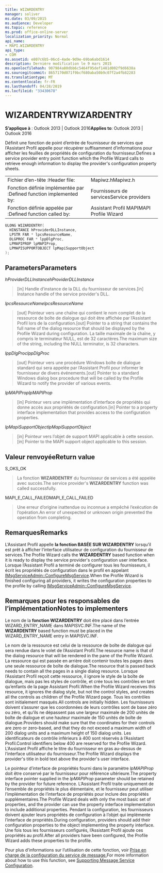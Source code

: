 ```yaml
---
title: WIZARDENTRY
manager: soliver
ms.date: 03/09/2015
ms.audience: Developer
ms.topic: reference
ms.prod: office-online-server
localization_priority: Normal
api_name:
- MAPI.WIZARDENTRY
api_type:
- COM
ms.assetid: e807c6b5-06cd-4ade-9d9e-69ba6abd1614
description: Dernière modification le 9 mars 2015
ms.openlocfilehash: 907984a80dbb6c5464f95def1481d002f9d6638a
ms.sourcegitcommit: 8657170d071f9bcf680aba50b9c07f2a4fb82283
ms.translationtype: MT
ms.contentlocale: fr-FR
ms.lasthandoff: 04/28/2019
ms.locfileid: "33430678"
---
```

# <a name="wizardentry"></a><span data-ttu-id="a2dd7-103">WIZARDENTRY</span><span class="sxs-lookup"><span data-stu-id="a2dd7-103">WIZARDENTRY</span></span>

  
  
<span data-ttu-id="a2dd7-104">**S’applique à** : Outlook 2013 | Outlook 2016</span><span class="sxs-lookup"><span data-stu-id="a2dd7-104">**Applies to**: Outlook 2013 | Outlook 2016</span></span> 
  
<span data-ttu-id="a2dd7-105">Définit une fonction de point d’entrée de fournisseur de services que l’Assistant Profil appelle pour récupérer suffisamment d’informations pour afficher les feuilles de propriétés de configuration du fournisseur.</span><span class="sxs-lookup"><span data-stu-id="a2dd7-105">Defines a service provider entry point function which the Profile Wizard calls to retrieve enough information to display the provider's configuration property sheets.</span></span> 
  
|||
|:-----|:-----|
|<span data-ttu-id="a2dd7-106">Fichier d’en-tête :</span><span class="sxs-lookup"><span data-stu-id="a2dd7-106">Header file:</span></span>  <br/> |<span data-ttu-id="a2dd7-107">Mapiwz.h</span><span class="sxs-lookup"><span data-stu-id="a2dd7-107">Mapiwz.h</span></span>  <br/> |
|<span data-ttu-id="a2dd7-108">Fonction définie implémentée par :</span><span class="sxs-lookup"><span data-stu-id="a2dd7-108">Defined function implemented by:</span></span>  <br/> |<span data-ttu-id="a2dd7-109">Fournisseurs de services</span><span class="sxs-lookup"><span data-stu-id="a2dd7-109">Service providers</span></span>  <br/> |
|<span data-ttu-id="a2dd7-110">Fonction définie appelée par :</span><span class="sxs-lookup"><span data-stu-id="a2dd7-110">Defined function called by:</span></span>  <br/> |<span data-ttu-id="a2dd7-111">Assistant Profil MAPI</span><span class="sxs-lookup"><span data-stu-id="a2dd7-111">MAPI Profile Wizard</span></span>  <br/> |
   
```cpp
ULONG WIZARDENTRY(
  HINSTANCE hProviderDLLInstance,
  LPSTR FAR * lpcsResourceName,
  DLGPROC FAR * lppDlgProc,
  LPMAPIPROP lpMAPIProp,
  LPMAPISUPPORTOBJECT lpMapiSupportObject
);
```

## <a name="parameters"></a><span data-ttu-id="a2dd7-112">Parameters</span><span class="sxs-lookup"><span data-stu-id="a2dd7-112">Parameters</span></span>

 <span data-ttu-id="a2dd7-113">_hProviderDLLInstance_</span><span class="sxs-lookup"><span data-stu-id="a2dd7-113">_hProviderDLLInstance_</span></span>
  
> <span data-ttu-id="a2dd7-114">[in] Handle d’instance de la DLL du fournisseur de services.</span><span class="sxs-lookup"><span data-stu-id="a2dd7-114">[in] Instance handle of the service provider's DLL.</span></span> 
    
 <span data-ttu-id="a2dd7-115">_lpcsResourceName_</span><span class="sxs-lookup"><span data-stu-id="a2dd7-115">_lpcsResourceName_</span></span>
  
> <span data-ttu-id="a2dd7-116">[out] Pointeur vers une chaîne qui contient le nom complet de la ressource de boîte de dialogue qui doit être affichée par l’Assistant Profil lors de la configuration.</span><span class="sxs-lookup"><span data-stu-id="a2dd7-116">[out] Pointer to a string that contains the full name of the dialog resource that should be displayed by the Profile Wizard during configuration.</span></span> <span data-ttu-id="a2dd7-117">La taille maximale de la chaîne, y compris le terminateur NULL, est de 32 caractères.</span><span class="sxs-lookup"><span data-stu-id="a2dd7-117">The maximum size of the string, including the NULL terminator, is 32 characters.</span></span> 
    
 <span data-ttu-id="a2dd7-118">_lppDlgProc_</span><span class="sxs-lookup"><span data-stu-id="a2dd7-118">_lppDlgProc_</span></span>
  
> <span data-ttu-id="a2dd7-119">[out] Pointeur vers une procédure Windows boîte de dialogue standard qui sera appelée par l’Assistant Profil pour informer le fournisseur de divers événements.</span><span class="sxs-lookup"><span data-stu-id="a2dd7-119">[out] Pointer to a standard Windows dialog box procedure that will be called by the Profile Wizard to notify the provider of various events.</span></span> 
    
 <span data-ttu-id="a2dd7-120">_lpMAPIProp_</span><span class="sxs-lookup"><span data-stu-id="a2dd7-120">_lpMAPIProp_</span></span>
  
> <span data-ttu-id="a2dd7-121">[in] Pointeur vers une implémentation d’interface de propriétés qui donne accès aux propriétés de configuration.</span><span class="sxs-lookup"><span data-stu-id="a2dd7-121">[in] Pointer to a property interface implementation that provides access to the configuration properties.</span></span> 
    
 <span data-ttu-id="a2dd7-122">_lpMapiSupportObject_</span><span class="sxs-lookup"><span data-stu-id="a2dd7-122">_lpMapiSupportObject_</span></span>
  
> <span data-ttu-id="a2dd7-123">[in] Pointeur vers l’objet de support MAPI applicable à cette session.</span><span class="sxs-lookup"><span data-stu-id="a2dd7-123">[in] Pointer to the MAPI support object applicable to this session.</span></span>
    
## <a name="return-value"></a><span data-ttu-id="a2dd7-124">Valeur renvoyée</span><span class="sxs-lookup"><span data-stu-id="a2dd7-124">Return value</span></span>

<span data-ttu-id="a2dd7-125">S_OK</span><span class="sxs-lookup"><span data-stu-id="a2dd7-125">S_OK</span></span> 
  
> <span data-ttu-id="a2dd7-126">La fonction **WIZARDENTRY** du fournisseur de services a été appelée avec succès.</span><span class="sxs-lookup"><span data-stu-id="a2dd7-126">The service provider's **WIZARDENTRY** function was called successfully.</span></span> 
    
<span data-ttu-id="a2dd7-127">MAPI_E_CALL_FAILED</span><span class="sxs-lookup"><span data-stu-id="a2dd7-127">MAPI_E_CALL_FAILED</span></span> 
  
> <span data-ttu-id="a2dd7-128">Une erreur d’origine inattendue ou inconnue a empêché l’exécution de l’opération.</span><span class="sxs-lookup"><span data-stu-id="a2dd7-128">An error of unexpected or unknown origin prevented the operation from completing.</span></span>
    
## <a name="remarks"></a><span data-ttu-id="a2dd7-129">Remarques</span><span class="sxs-lookup"><span data-stu-id="a2dd7-129">Remarks</span></span>

<span data-ttu-id="a2dd7-130">L’Assistant Profil appelle **la fonction BASÉE SUR WIZARDENTRY** lorsqu’il est prêt à afficher l’interface utilisateur de configuration du fournisseur de services.</span><span class="sxs-lookup"><span data-stu-id="a2dd7-130">The Profile Wizard calls the **WIZARDENTRY** based function when it is ready to display the service provider's configuration user interface.</span></span> <span data-ttu-id="a2dd7-131">Lorsque l’Assistant Profil a terminé de configurer tous les fournisseurs, il écrit les propriétés de configuration dans le profil en appelant [IMsgServiceAdmin::ConfigureMsgService](imsgserviceadmin-configuremsgservice.md).</span><span class="sxs-lookup"><span data-stu-id="a2dd7-131">When the Profile Wizard is finished configuring all providers, it writes the configuration properties to the profile by calling [IMsgServiceAdmin::ConfigureMsgService](imsgserviceadmin-configuremsgservice.md).</span></span> 
  
## <a name="notes-to-implementers"></a><span data-ttu-id="a2dd7-132">Remarques pour les responsables de l’implémentation</span><span class="sxs-lookup"><span data-stu-id="a2dd7-132">Notes to implementers</span></span>

<span data-ttu-id="a2dd7-133">Le nom de la **fonction WIZARDENTRY** doit être placé dans l’entrée WIZARD_ENTRY_NAME dans MAPISVC.INF.</span><span class="sxs-lookup"><span data-stu-id="a2dd7-133">The name of the **WIZARDENTRY** based function must be placed in the WIZARD_ENTRY_NAME entry in MAPISVC.INF.</span></span> 
  
<span data-ttu-id="a2dd7-134">Le nom de la ressource est celui de la ressource de boîte de dialogue qui sera rendue dans le volet de l’Assistant Profil.</span><span class="sxs-lookup"><span data-stu-id="a2dd7-134">The resource name is that of the dialog resource that will be rendered in the pane of the Profile Wizard.</span></span> <span data-ttu-id="a2dd7-135">La ressource qui est passée en arrière doit contenir toutes les pages dans une seule ressource de boîte de dialogue.</span><span class="sxs-lookup"><span data-stu-id="a2dd7-135">The resource that is passed back needs to contain all the pages in a single dialog resource.</span></span> <span data-ttu-id="a2dd7-136">Lorsque l’Assistant Profil reçoit cette ressource, il ignore le style de la boîte de dialogue, mais pas les styles de contrôle, et crée tous les contrôles en tant qu’enfants de la page Assistant Profil.</span><span class="sxs-lookup"><span data-stu-id="a2dd7-136">When the Profile Wizard receives this resource, it ignores the dialog style, but not the control styles, and creates all the controls as children of the Profile Wizard page.</span></span> <span data-ttu-id="a2dd7-137">Tous les contrôles sont initialement masqués.</span><span class="sxs-lookup"><span data-stu-id="a2dd7-137">All controls are initially hidden.</span></span> <span data-ttu-id="a2dd7-138">Les fournisseurs doivent s’assurer que les coordonnées de leurs contrôles sont de base zéro ou zéro, et qu’ils ne dépassent pas une largeur maximale de 200 unités de boîte de dialogue et une hauteur maximale de 150 unités de boîte de dialogue.</span><span class="sxs-lookup"><span data-stu-id="a2dd7-138">Providers should make sure that the coordinates for their controls are zero or zero-based, and that they do not exceed a maximum width of 200 dialog units and a maximum height of 150 dialog units.</span></span> <span data-ttu-id="a2dd7-139">Les identificateurs de contrôle inférieurs à 400 sont réservés à l’Assistant Profil.</span><span class="sxs-lookup"><span data-stu-id="a2dd7-139">Control identifiers below 400 are reserved for the Profile Wizard.</span></span> <span data-ttu-id="a2dd7-140">L’Assistant Profil affiche le titre du fournisseur en gras au-dessus de l’interface utilisateur du fournisseur.</span><span class="sxs-lookup"><span data-stu-id="a2dd7-140">The Profile Wizard displays the provider's title in bold text above the provider's user interface.</span></span> 
  
<span data-ttu-id="a2dd7-141">Le pointeur d’interface de propriétés fourni dans le paramètre  _lpMAPIProp_ doit être conservé par le fournisseur pour référence ultérieure.</span><span class="sxs-lookup"><span data-stu-id="a2dd7-141">The property interface pointer supplied in the  _lpMAPIProp_ parameter should be retained by the provider for future reference.</span></span> <span data-ttu-id="a2dd7-142">L’Assistant Profil traite uniquement de l’ensemble de propriétés le plus élémentaire, et le fournisseur peut utiliser l’implémentation de l’interface de propriétés pour inclure des propriétés supplémentaires.</span><span class="sxs-lookup"><span data-stu-id="a2dd7-142">The Profile Wizard deals with only the most basic set of properties, and the provider can use the property interface implementation to include additional properties.</span></span> <span data-ttu-id="a2dd7-143">Pendant la configuration, les fournisseurs doivent ajouter leurs propriétés de configuration à l’objet qui implémente l’interface de propriétés.</span><span class="sxs-lookup"><span data-stu-id="a2dd7-143">During configuration, providers should add their configuration properties to the object implementing the property interface.</span></span> <span data-ttu-id="a2dd7-144">Une fois tous les fournisseurs configurés, l’Assistant Profil ajoute ces propriétés au profil.</span><span class="sxs-lookup"><span data-stu-id="a2dd7-144">After all providers have been configured, the Profile Wizard adds these properties to the profile.</span></span> 
  
<span data-ttu-id="a2dd7-145">Pour plus d’informations sur l’utilisation de cette fonction, voir [Prise en charge de la configuration du service de message.](supporting-message-service-configuration.md)</span><span class="sxs-lookup"><span data-stu-id="a2dd7-145">For more information about how to use this function, see [Supporting Message Service Configuration](supporting-message-service-configuration.md).</span></span> 
  

